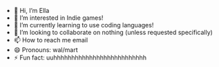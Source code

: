 - 👋 Hi, I’m Ella
- 👀 I’m interested in Indie games!
- 🌱 I’m currently learning to use coding languages!
- 💞️ I’m looking to collaborate on nothing  (unless requested specifically)
- 📫 How to reach me email
- 😄 Pronouns: wal/mart
- ⚡ Fun fact: uuhhhhhhhhhhhhhhhhhhhhhhhhhh

<!---
Ella-Kae/Ella-Kae is a ✨ special ✨ repository because its `README.md` (this file) appears on your GitHub profile.
You can click the Preview link to take a look at your changes.
--->
